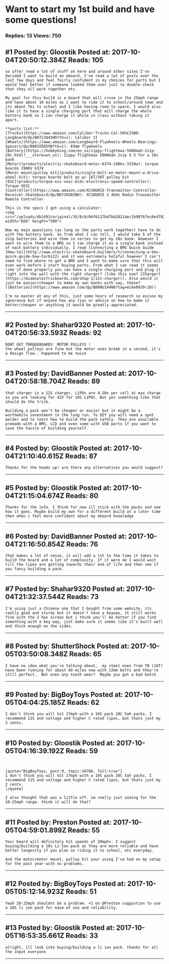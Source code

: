 # Want to start my 1st build and have some questions!

### Replies: 13 Views: 750

## \#1 Posted by: Gloostik Posted at: 2017-10-04T20:50:12.384Z Reads: 105

```
so after read a lot of stuff on here and around other sites I've decided I want to build an eboard. I've read a lot of posts over the last few days and feel fairly confident in my choices for parts but I would feel better if someone looked them over just to double check that they all work together etc. 

My goal for this build is a board that will cruse in the 25mph range and have about 10 miles as I want to ride it to school/around town and its about 7mi to school and I like having room to spare. I would also like it to have a single charging port that will charge the whole battery bank so I can charge it while in class without taking it apart.

**parts list:**
[Trucks](https://www.amazon.com/Caliber-Trucks-Cal-50%C2%B0-Longboard/dp/B072J845HD?th=1): Caliber II
[Wheels](https://www.amazon.com/Longboard-Flywheels-Wheels-Bearings-Spacers/dp/B00IO5D5XW?th=1): 83mm flywheels
[Battery](https://hobbyking.com/en_us/zippy-flightmax-5000mah-2s1p-20c.html?___store=en_us): Zippy flightmax 5000mah 2s1p X 5 for a 10s bank
[Motor](products/electric-skateboard-motor-6374-190kv-3150w): torque boards 190KV 6374
[Motor mount/pulley kit](products/single-bolt-on-motor-mount-w-drive-wheel-kit): torque boards bolt on w/ 16T/36T pulley kit
[ESC](products/torque-esc-vesc-bldc-electronic-speed-controller): Torque VESC
[Controller](https://www.amazon.com/XCSOURCE-Transmitter-Controller-Receiver-Skateboard/dp/B073GX83NH): XCSOURCE 2.4GHz Radio Transmitter Remote Controller

This is the specs I got using a calculator:
<img src="/uploads/db1493/original/3X/0/4/04f6117b47bb2811dec1b99767ec0e4782a8ef6c.jpg" width="666" height="500">

Now my main questions (as long as the parts work together) have to do with the battery bank. So from what I can tell, I would take 5 of the 2s1p batteries and wire them in series to get my 10s bank. However I want to wire them to a BMS so I can charge it as a single bank instead of each battery individually. I read [Connecting a BMS Quick Guide [How-to]](http://www.electric-skateboard.builders/t/connecting-a-bms-quick-guide-how-to/6122) and it was extremely helpful however I can't seem to find where to get a BMS and I want to make sure that this will even work before I start buying parts. From what I can read it seems like if done properly you can have a single charging port and plug it right into the wall with the right charger? (like this one? [Charger](https://miamielectricboards.com/shop-1/12s-charger)). Also would it just be easier/cheaper to make my own banks with say, these? ([Batteries](https://www.amazon.com/dp/B00NUI44N8?tag=mike0939-20))

I'm no master at any of this, just some hours of research so excuse my ignorance but if anyone has any tips or advice on how to make it better/cheaper or anything it would be greatly appreciated.
```

---
## \#2 Posted by: Shahar9320 Posted at: 2017-10-04T20:56:33.593Z Reads: 92

```
DONT GET TORQUEBOARDS' MOTOR PULLEYS !
the wheel pulleys are fine but the motor ones break in a second, it's a design flaw.. happened to me twice
```

---
## \#3 Posted by: DavidBanner Posted at: 2017-10-04T20:58:18.704Z Reads: 89

```
that charger is a 12S charger, LiPOs are 4.20v per cell at max charge so you are looking for 42V for 10S LiPOs. But yes something like that should do the trick.

Building a pack won't be cheaper or easier but it might be a worthwhile investment in the long run. To DIY you will need a spot welder and to learn how to build the pack safely. They are available premade with a BMS, LCD and even some with USB ports if you want to save the hassle of building yourself.
```

---
## \#4 Posted by: Gloostik Posted at: 2017-10-04T21:10:40.615Z Reads: 87

```
Thanks for the heads up! are there any alternatives you would suggest?
```

---
## \#5 Posted by: Gloostik Posted at: 2017-10-04T21:15:04.674Z Reads: 80

```
Thanks for the info. I think for now ill stick with the packs and see how it goes. Maybe build my own for a different build at a later time then when i feel more confident about my eboard knowledge
```

---
## \#6 Posted by: DavidBanner Posted at: 2017-10-04T21:16:50.854Z Reads: 76

```
that makes a lot of sense, it will add a lot to the time it takes to build the board and a lot of complexity. If it were me I would wait till the lipos are getting towards their end of life and then see if you fancy building a pack.
```

---
## \#7 Posted by: Shahar9320 Posted at: 2017-10-04T21:32:37.544Z Reads: 73

```
I'm using just a Chinese one that I bought from some website, its really good and sturdy but it doesn't have a keyway, it still works fine with the 2 hex screws but i think you'll be better if you find something with a key way, just make sure it seems like it's built well and thick enough on the sides.
```

---
## \#8 Posted by: ShutterShock Posted at: 2017-10-05T03:50:08.348Z Reads: 65

```
I have no idea what you're talking about,  my steel ones from TB (16T) have been running for about 60 miles now with 12mm belts and they're still perfect.  Not even any tooth wear?  Maybe you got a bad batch
```

---
## \#9 Posted by: BigBoyToys Posted at: 2017-10-05T04:04:25.185Z Reads: 62

```
I don't think you will hit 27mph with a 10S pack 20C 5ah packs. I recommend 12S and voltage and higher C rated lipos, but thats just my 2 cents.
```

---
## \#10 Posted by: Gloostik Posted at: 2017-10-05T04:16:39.192Z Reads: 59

```


[quote="BigBoyToys, post:9, topic:34786, full:true"]
I don't think you will hit 27mph with a 10S pack 20C 5ah packs. I recommend 12S and voltage and higher C rated lipos, but thats just my 2 cents.
[/quote]

I also thought that was a little off. im really just aiming for the 20-25mph range. think it will do that?
```

---
## \#11 Posted by: Preston Posted at: 2017-10-05T04:59:01.899Z Reads: 55

```
Your board will definitely hit speeds of 20mph+. I suggest buying/building a 10s Li-Ion pack as they are more reliable and have better longevity if you plan on riding it to school, etc everyday.

And the motor/motor mount, pulley kit your using I've had on my setup for the past year with no problems.
```

---
## \#12 Posted by: BigBoyToys Posted at: 2017-10-05T05:12:14.923Z Reads: 51

```
Yeah 20-25mph shouldnt be a problem. +1 on @Preston suggustion to use a 10S li ion pack for ease of use and reliability.
```

---
## \#13 Posted by: Gloostik Posted at: 2017-10-05T16:53:35.661Z Reads: 33

```
alright, ill look into buying/building a li ion pack. thanks for all the input everyone
```

---
